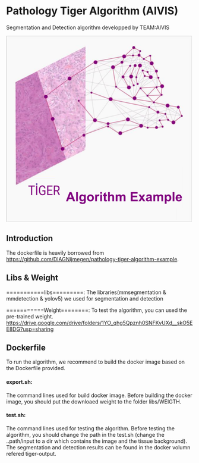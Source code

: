 # Pathology Tiger Algorithm (AIVIS)

Segmentation and Detection algorithm developped by TEAM:AIVIS

<img src="https://github.com/DIAGNijmegen/pathology-tiger-algorithm-example/blob/main/Tiger%20-%20algorithm%20example.png" width="500" height="500">


## Introduction
The dockerfile is heavily borrowed from https://github.com/DIAGNijmegen/pathology-tiger-algorithm-example.


## Libs & Weight
===========libs=========: 
The libraries(mmsegmentation & mmdetection & yolov5) we used for segmentation and detection

===========Weight========:
To test the algorithm, you can used the pre-trained weight.
https://drive.google.com/drive/folders/1YO_qhg5Qpznh0SNFKvUXd__skO5EE8DG?usp=sharing

## Dockerfile
To run the algorithm, we recommend to build the docker image based on the Dockerfile provided.
#### export.sh:
The command lines used for build docker image.
Before building the docker image, you should put the downloaed weight to the folder libs/WEIGTH.

#### test.sh:
The command lines used for testing the algorithm.
Before testing the algorithm, you should change the path in the test.sh
(change the ..path/input to a dir which contains the image and the tissue background).
The segmentation and detection results can be found in the docker volumn refered tiger-output.